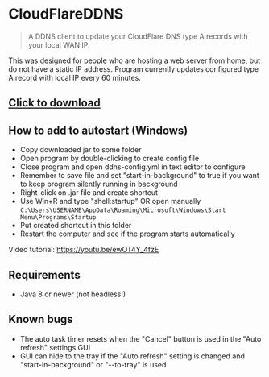 # CloudFlareDDNS

>A DDNS client to update your CloudFlare DNS type A records with your local WAN IP.

This was designed for people who are hosting a web server from home, but do not have a static IP address.
Program currently updates configured type A record with local IP every 60 minutes.

## [Click to download](https://github.com/BestInTest/CloudFlareDDNS/releases/download/2.0/CloudFlareDDNS-2.0.jar)

## How to add to autostart (Windows)
- Copy downloaded jar to some folder
- Open program by double-clicking to create config file
- Close program and open ddns-config.yml in text editor to configure
- Remember to save file and set "start-in-background" to true if you want to keep program silently running in background
- Right-click on .jar file and create shortcut
- Use Win+R and type "shell:startup" OR open manually ```C:\Users\USERNAME\AppData\Roaming\Microsoft\Windows\Start Menu\Programs\Startup```
- Put created shortcut in this folder
- Restart the computer and see if the program starts automatically

Video tutorial: https://youtu.be/ewOT4Y_4fzE

## Requirements
- Java 8 or newer (not headless!)

## Known bugs
- The auto task timer resets when the "Cancel" button is used in the "Auto refresh" settings GUI
- GUI can hide to the tray if the "Auto refresh" setting is changed and "start-in-background" or "--to-tray" is used
